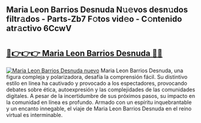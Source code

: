 ## Maria Leon Barrios Desnuda N𝚞𝚎vos desn𝚞dos filtr𝚊dos - Parts-Zb7 F𝚘tos vid𝚎o - C𝚘ntenido atr𝚊ctivo 6CcwV

# <h2><a href="http://mb1xfyf.tromn.icu/?c=Maria+Leon+Barrios+Desnuda">🔗👉👉👉 Maria Leon Barrios Desnuda 🔗🔗</a></h2>

[![Maria Leon Barrios Desnuda nuevo](https://i.imgur.com/pEAQMta.gif)](http://mb1xfyf.tromn.icu/?c=Maria+Leon+Barrios+Desnuda)
Maria Leon Barrios Desnuda, una figura compleja y polarizadora, desafía la comprensión fácil. Su distintivo estilo en línea ha cautivado y provocado a los espectadores, provocando debates sobre ética, autoexpresión y las complejidades de las comunidades digitales. A pesar de la incertidumbre de sus próximos pasos, su impacto en la comunidad en línea es profundo. Armado con un espíritu inquebrantable y un encanto innegable, el viaje de Maria Leon Barrios Desnuda en el reino virtual es interminable.
